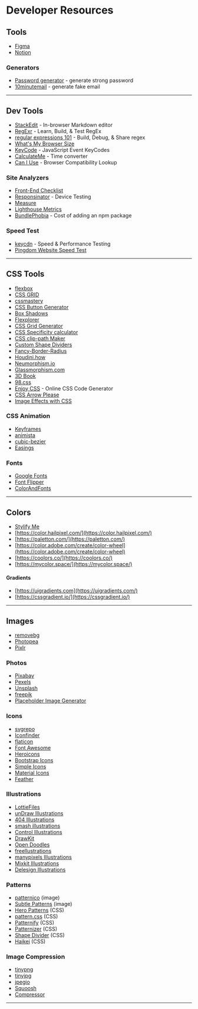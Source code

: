 # Developer Resources

## Tools

- [Figma](https://www.figma.com/)
- [Notion](https://www.notion.so/)

### Generators

- [Password generator](https://awesome-hopper-6b9092.netlify.app/) - generate strong password
- [10minutemail](https://10minutemail.com/) - generate fake email

---

## Dev Tools

- [StackEdit](https://stackedit.io) - In-browser Markdown editor
- [RegExr](https://regexr.com/) - Learn, Build, & Test RegEx
- [regular expressions 101](https://regex101.com/) - Build, Debug, & Share regex
- [What's My Browser Size](https://www.webpagefx.com/tools/whats-my-browser-size/)
- [KeyCode](https://keycode.info/) - JavaScript Event KeyCodes
- [CalculateMe](https://www.calculateme.com/time/minutes/to-days/) - Time converter
- [Can I Use](https://caniuse.com/) - Browser Compatibility Lookup

### Site Analyzers

- [Front-End Checklist](https://frontendchecklist.io/)
- [Responsinator](http://www.responsinator.com) - Device Testing
- [Measure](https://web.dev/measure/)
- [Lighthouse Metrics](https://lighthouse-metrics.com/)
- [BundlePhobia](https://bundlephobia.com/) - Cost of adding an npm package

### Speed Test

- [keycdn](https://tools.keycdn.com/speed) - Speed & Performance Testing
- [Pingdom Website Speed Test](https://tools.pingdom.com/)

---

## CSS Tools

- [flexbox](https://flexbox.io/)
- [CSS GRID](https://cssgrid.io/)
- [cssmastery](https://estelle.github.io/cssmastery/#slide1)
- [CSS Button Generator](http://css3buttongenerator.com)
- [Box Shadows](https://box-shadow.dev/)
- [Flexplorer](https://bennettfeely.com/flexplorer/)
- [CSS Grid Generator](https://cssgrid-generator.netlify.app/)
- [CSS Specificity calculator](https://polypane.app/css-specificity-calculator/)
- [CSS clip-path Maker](https://bennettfeely.com/clippy/)
- [Custom Shape Dividers](https://www.shapedivider.app/)
- [Fancy-Border-Radius](https://9elements.github.io/fancy-border-radius/)
- [Houdini.how](https://houdini.how/)
- [Neumorphism.io](https://neumorphism.io/)
- [Glassmorphism.com](https://glassmorphism.com/)
- [3D Book](https://3dbook.xyz/)
- [98.css](https://jdan.github.io/98.css/)
- [Enjoy CSS](https://enjoycss.com/) - Online CSS Code Generator
- [CSS Arrow Please](https://cssarrowplease.com/)
- [Image Effects with CSS](https://bennettfeely.com/image-effects/)

### CSS Animation

- [Keyframes](https://keyframes.app/)
- [animista](https://animista.net/)
- [cubic-bezier](https://cubic-bezier.com/)
- [Easings](https://easings.net/)

### Fonts

- [Google Fonts](https://fonts.google.com)
- [Font Flipper](https://fontflipper.com/)
- [ColorAndFonts](https://www.colorsandfonts.com/)

---

## Colors

- [Stylify Me](http://stylifyme.com)
- [https://color.hailpixel.com/](https://color.hailpixel.com/)
- [https://paletton.com/](https://paletton.com/)
- [https://color.adobe.com/create/color-wheel](https://color.adobe.com/create/color-wheel)
- [https://coolors.co/](https://coolors.co/)
- [https://mycolor.space/](https://mycolor.space/)

#### Gradients

- [https://uigradients.com](https://uigradients.com/)
- [https://cssgradient.io/](https://cssgradient.io/)

---

## Images

- [removebg](https://www.remove.bg/)
- [Photopea](https://www.photopea.com/)
- [Pixlr](https://pixlr.com/pt/)

### Photos

- [Pixabay](https://pixabay.com/)
- [Pexels](https://www.pexels.com)
- [Unsplash](https://unsplash.com/)
- [freepik](https://www.freepik.com)
- [Placeholder Image Generator](https://placeholderimage.dev/)

### Icons

- [svgrepo](https://www.svgrepo.com/)
- [Iconfinder](https://www.iconfinder.com)
- [flaticon](http://www.flaticon.com/)
- [Font Awesome](https://fontawesome.com/)
- [Heroicons](https://heroicons.dev/)
- [Bootstrap Icons](https://icons.getbootstrap.com/)
- [Simple Icons](https://simpleicons.org/)
- [Material Icons](https://fonts.google.com/icons)
- [Feather](https://feathericons.com/)

### Illustrations

- [LottieFiles](https://lottiefiles.com/)
- [unDraw Illustrations](https://undraw.co/illustrations)
- [404 Illustrations](https://error404.fun/)
- [smash illustrations](https://usesmash.com/)
- [Control Illustrations](https://control.rocks/)
- [DrawKit](https://www.drawkit.io/)
- [Open Doodles](https://www.opendoodles.com/)
- [freellustrations](https://freellustrations.com/)
- [manypixels Illustrations](https://www.manypixels.co/gallery)
- [Mixkit Illustrations](https://mixkit.co/free-stock-art/)
- [Delesign Illustrations](https://delesign.com/free-designs/graphics/)

### Patterns

- [patternico](https://patternico.com/) (image)
- [Subtle Patterns](https://www.toptal.com/designers/subtlepatterns/) (image)
- [Hero Patterns](https://www.heropatterns.com/) (CSS)
- [pattern.css](https://bansal.io/pattern-css) (CSS)
- [Patternify](http://www.patternify.com/) (CSS)
- [Patternizer](https://patternizer.com/) (CSS)
- [Shape Divider](https://www.shapedivider.app/) (CSS)
- [Haikei](https://app.haikei.app/) (CSS)

### Image Compression

- [tinypng](https://tinypng.com/)
- [tinyjpg](https://tinyjpg.com/)
- [jpegio](https://www.jpeg.io/)
- [Squoosh](https://squoosh.app/)
- [Compressor](https://compressor.io/)

---

